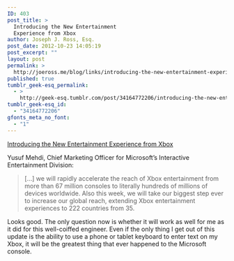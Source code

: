 ```yaml
---
ID: 403
post_title: >
  Introducing the New Entertainment
  Experience from Xbox
author: Joseph J. Ross, Esq.
post_date: 2012-10-23 14:05:19
post_excerpt: ""
layout: post
permalink: >
  http://joeross.me/blog/links/introducing-the-new-entertainment-experience-from/
published: true
tumblr_geek-esq_permalink:
  - >
    http://geek-esq.tumblr.com/post/34164772206/introducing-the-new-entertainment-experience-from
tumblr_geek-esq_id:
  - "34164772206"
gfonts_meta_no_font:
  - "1"
---
```

<a href='http://blogs.technet.com/b/microsoft_blog/archive/2012/10/22/introducing-the-new-entertainment-experience-from-xbox.aspx'>Introducing the New Entertainment Experience from Xbox</a><div class="link_description"><p>Yusuf Mehdi, Chief Marketing Officer for Microsoft&#8217;s Interactive Entertainment Division:</p>

<blockquote>
  <p>[&#8230;] we will rapidly accelerate the reach of Xbox entertainment from more than 67 million consoles to literally hundreds of millions of devices worldwide. Also this week, we will take our biggest step ever to increase our global reach, extending Xbox entertainment experiences to 222 countries from 35.</p>
</blockquote>

<p>Looks good. The only question now is whether it will work as well for me as it did for this well-coiffed engineer. Even if the only thing I get out of this update is the ability to use a phone or tablet keyboard to enter text on my Xbox, it will be the greatest thing that ever happened to the Microsoft console.</p></div>